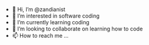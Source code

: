 - 👋 Hi, I’m @zandianist
- 👀 I’m interested in software coding
- 🌱 I’m currently learning coding
- 💞️ I’m looking to collaborate on learning how to code
- 📫 How to reach me ...

<!---
zandianist/zandianist is a ✨ special ✨ repository because its `README.md` (this file) appears on your GitHub profile.
You can click the Preview link to take a look at your changes.
--->
